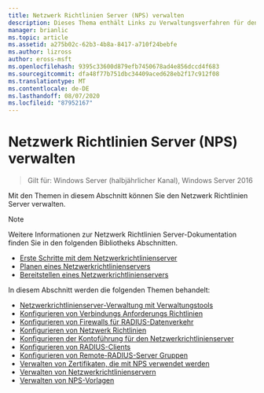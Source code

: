 ```yaml
---
title: Netzwerk Richtlinien Server (NPS) verwalten
description: Dieses Thema enthält Links zu Verwaltungsverfahren für den Netzwerk Richtlinien Server unter Windows Server 2016 und enthält Links zu weiteren Anleitungen zu NPS.
manager: brianlic
ms.topic: article
ms.assetid: a275b02c-62b3-4b8a-8417-a710f24bebfe
ms.author: lizross
author: eross-msft
ms.openlocfilehash: 9395c33600d879efb7450678ad4e856dccd4f683
ms.sourcegitcommit: dfa48f77b751dbc34409aced628eb2f17c912f08
ms.translationtype: MT
ms.contentlocale: de-DE
ms.lasthandoff: 08/07/2020
ms.locfileid: "87952167"
---
```

# <a name="manage-network-policy-server-nps"></a>Netzwerk Richtlinien Server (NPS) verwalten

>Gilt für: Windows Server (halbjährlicher Kanal), Windows Server 2016

Mit den Themen in diesem Abschnitt können Sie den Netzwerk Richtlinien Server verwalten.

>[!NOTE]
>Weitere Informationen zur Netzwerk Richtlinien Server-Dokumentation finden Sie in den folgenden Bibliotheks Abschnitten.
>- [Erste Schritte mit dem Netzwerkrichtlinienserver](nps-getstart-top.md)
>- [Planen eines Netzwerkrichtlinienservers](nps-plan-top.md)
>- [Bereitstellen eines Netzwerkrichtlinienservers](nps-deploy.md)

In diesem Abschnitt werden die folgenden Themen behandelt:

- [Netzwerkrichtlinienserver-Verwaltung mit Verwaltungstools](nps-admintools.md)
- [Konfigurieren von Verbindungs Anforderungs Richtlinien](nps-crp-configure.md)
- [Konfigurieren von Firewalls für RADIUS-Datenverkehr](nps-firewalls-configure.md)
- [Konfigurieren von Netzwerk Richtlinien](nps-np-configure.md)
- [Konfigurieren der Kontoführung für den Netzwerkrichtlinienserver](nps-accounting-configure.md)
- [Konfigurieren von RADIUS-Clients](nps-radius-clients-configure.md)
- [Konfigurieren von Remote-RADIUS-Server Gruppen](nps-crp-rrsg-configure.md)
- [Verwalten von Zertifikaten, die mit NPS verwendet werden](nps-manage-certificates.md)
- [Verwalten von Netzwerkrichtlinienservern](nps-manage-servers.md)
- [Verwalten von NPS-Vorlagen](nps-manage-templates.md)

